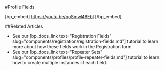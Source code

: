 #Profile Fields

[bp_embed] https://youtu.be/qoSmwI48EbI [/bp_embed]

##Related Articles

* See our [bp_docs_link text="Registration Fields" slug="components/registration/registration-fields.md"] tutorial to learn more about how these fields work in the Registration form.
* See our [bp_docs_link text="Repeater Sets" slug="components/profiles/profile-repeater-fields.md"] tutorial to learn how to create multiple instances of each field.